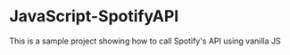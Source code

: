 # JavaScript-SpotifyAPI
This is a sample project showing how to call Spotify's API using vanilla JS
